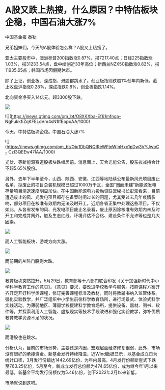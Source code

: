# A股又跌上热搜，什么原因？中特估板块企稳，中国石油大涨7%

中国基金报 泰勒

兄弟姐妹们，今天的A股体验怎么样？A股又上热搜了。

亚太主要股市中，澳洲标普200指数涨0.87%，报7217.40点；日经225指数涨1.03%，报31233.54点，盘中续创近33年高位；新西兰NZX50指数涨0.82%，报11935.65点；韩国市场因假期休市。

除了上证，创业板、深成指、港股都跳水了。创业板指则跌超1%创年内新低。截止收盘沪指涨0.28%，深成指跌0.8%，创业板指跌1.14%。

北向资金净买入14亿元。超3300股下跌。

![](https://inews.gtimg.com/om_bt/Og9x5YfH2uAWA0cKvNWbCRlCaDqvC_gRHtT_3e6oBtDNAAA/1000)

![](https://inews.gtimg.com/om_bt/O8XKXba-Ef61mfnga-
NgFukkfiZqKFELoVm4sN1IfEopoAA/1000)

今天，中特估板块企稳。中国石油大涨7%

![](https://inews.gtimg.com/om_bt/Oiu1DbQNQIReWFtoWInHxx1pDw3VYJwbC-
CzI3QEEw47IAA/1000)

光伏、等新能源赛道股板块跌幅居前。消息面上，天合光能公告，股东拟减持合计不超5.65%股份。

另外，去年下半年至今，山西、陕西、安徽、江西等地陆续公布最新风光项目废止名单，拟废止的项目总装机规模已超过1000万千瓦，全国“圈而未建”新能源发电存量项目清退速度明显加快。在中国新能源电力投融资联盟秘书长彭澎看来，目前遭遇废止的风、光发电项目都存在备案时间过长的问题，尤其受过去几年疫情影响，部分项目在核准有效期内无法及时开工，近期各省正集中处理这些项目。不仅如此，从各省发布的风、光发电项目废止名录看，废止原因除核准有效期内未及时开工和完成并网外，触及生态红线、环境评估不合格、建设条件不允许等也是几大因素。

![](https://inews.gtimg.com/om_bt/OU7bLcBYkCe-b5_vqOO7lZuZxEt0nGPgLibjhr2x92XJwAA/1000)

而人工智能板块，游戏方向大涨。

![](https://inews.gtimg.com/om_bt/OqvvaesEk6dfAdXQoxyhZ6SGEJ2LQoBDfHel6833y94M0AA/1000)

而前期的AI热门股则大跌。

![](https://inews.gtimg.com/om_bt/OWTwVPVBpQxU_ohzbAweMG2e8fgbUlVtmFNyrI_0-fkqwAA/1000)

教育板块突然拉升，5月29日，教育部等十八部门联合印发《关于加强新时代中小学科学教育工作的意见》。《意见》要求，要改进学校教学与服务。按照课程方案开齐开足开好科学类课程，修订完善课程标准及教材，同时将教辅书纳入监管体系。强化实验教学，并广泛组织中小学生前往科学教育场所，进行场景式、体验式科学实践活动。为薄弱地区、薄弱学校援建科学教育场所，提供设备、器材、图书、软件等，并探索利用人工智能、虚拟现实等技术手段改进和强化实验教学，弥补优质教育教学资源不足的状况。

![](https://inews.gtimg.com/om_bt/O4GtW53OcneyLnpb6tWkf61udQDfvYUUPcHwiNPgLwvKEAA/1000)

而港股也在跳水。

分析认为，目前的市场弱势，主要还是内因，宏观层面经济修复很弱，此外，市场没有很好的承接资金。新基金发行持续降温，近Wind数据显示，以基金成立日为统计口径，3月发行份额达1442.69亿份，为年内最高，4月发行份额断崖式下跌至763.25亿份，5月至今，新成立发行总份额为474.65亿份，成为继今年1月以来最低，新基金平均发行份额仅为5.46亿份，创下2022年2月以来新低。

市场就说到这吧。

